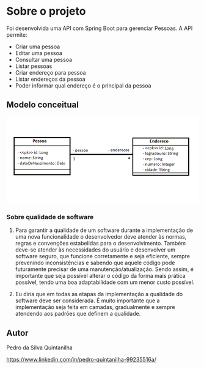 # Sobre o projeto

Foi desenvolvida uma API com Spring Boot para gerenciar Pessoas. A API permite:

- Criar uma pessoa
- Editar uma pessoa
- Consultar uma pessoa
- Listar pessoas
- Criar endereço para pessoa
- Listar endereços da pessoa
- Poder informar qual endereço é o principal da pessoa

## Modelo conceitual
![](https://github.com/pedroquintanilha/teste-api/blob/main/umldiagrama.PNG)

### Sobre qualidade de software
1. Para garantir a qualidade de um software durante a implementação de uma nova funcionalidade o desenvolvedor deve atender às normas, regras e convenções estabelidas para o desenvolvimento.
   Também deve-se atender às necessidades do usuário e desenvolver um software seguro, que funcione corretamente e seja eficiente,
   sempre prevenindo inconsistências e sabendo que aquele código pode futuramente precisar de uma manutenção/atualização.
   Sendo assim, é importante que seja possível alterar o código da forma mais prática possível, tendo uma boa adaptabilidade com um menor custo possível.
   
2. Eu diria que em todas as etapas da implementação a qualidade do software deve ser considerada.
   É muito importante que a implementação seja feita em camadas, gradualmente e sempre atendendo aos padrões que definem a qualidade.
   
   
## Autor

Pedro da Silva Quintanilha

https://www.linkedin.com/in/pedro-quintanilha-99235516a/


